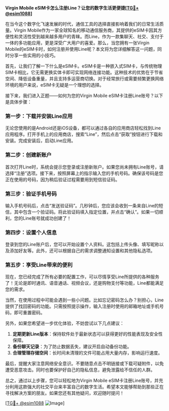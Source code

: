 **Virgin Mobile eSIM卡怎么注册Line？让您的数字生活更便捷[[TG💪+ @esim1088](https://t.me/s/esim1088)]**

在当今这个数字化飞速发展的时代，通信工具的选择直接影响着我们的日常生活质量。Virgin Mobile作为一家全球知名的移动通信服务商，其提供的eSIM卡因其方便性和灵活性受到越来越多用户的青睐。而Line，作为一款集聊天、社交、支付于一体的多功能应用，更是深受广大用户的喜爱。那么，当您拥有一张Virgin Mobile的eSIM卡时，如何注册并使用Line呢？本文将为您详细解答这一问题，同时分享一些实用的小技巧。

首先，让我们了解一下什么是eSIM卡。eSIM卡是一种嵌入式SIM卡，与传统物理SIM卡相比，它无需更换实体卡即可实现网络连接功能。这种技术的优势在于节省空间、降低设备重量，并且支持多运营商切换。对于经常旅行或需要频繁更换网络环境的用户来说，eSIM卡无疑是一个理想的选择。

接下来，我们进入正题——如何为您的Virgin Mobile eSIM卡注册Line账号？以下是具体步骤：

### 第一步：下载并安装Line应用

无论您使用的是Android还是iOS设备，都可以通过各自的应用商店轻松找到Line应用程序。打开手机上的应用商店，搜索“Line”，然后点击“获取”按钮进行下载和安装。完成安装后，启动Line应用。

### 第二步：创建新账户

首次打开Line时，系统会提示您登录或注册新账户。如果您尚未拥有Line账号，请选择“注册”选项。接下来，按照屏幕上的指示输入您的手机号码。确保该号码是您正在使用的号码，因为稍后验证过程需要用到短信验证码。

### 第三步：验证手机号码

输入手机号码后，点击“发送验证码”。几秒钟后，您应该会收到一条来自Line的短信，其中包含一个验证码。将此验证码填入指定位置，并点击“确认”。如果一切顺利，您的Line账号就成功创建了！

### 第四步：设置个人信息

登录到您的Line账户后，您可以开始设置个人资料。这包括上传头像、填写昵称以及添加好友等。此外，还可以根据自己的需求调整通知设置和其他隐私选项。

### 第五步：享受Line带来的便利

现在，您已经完成了所有必要的配置工作，可以尽情享受Line所提供的各种服务了！无论是即时通讯、语音通话、视频会议，还是购物支付等功能，Line都能满足您的需求。

当然，在使用过程中可能会遇到一些小问题。比如忘记密码怎么办？别担心，Line提供了找回密码的功能。只需按照提示操作，输入注册时使用的邮箱地址或手机号码，即可重置密码。

另外，如果您希望进一步优化体验，不妨尝试以下几点建议：

1. **定期更新Line版本**：保持软件处于最新状态可以获得更好的性能表现及安全性保障。
2. **备份聊天记录**：为了防止数据丢失，建议开启自动备份功能。
3. **合理管理存储空间**：长时间未清理的文件可能占用大量内存，影响运行速度。

最后，提醒大家注意网络安全意识。不要随意点击不明链接或下载可疑附件，以免遭受恶意攻击。同时也要保护好自己的隐私信息，避免泄露给不信任的人群。

总之，通过以上步骤，您可以轻松地为Virgin Mobile eSIM卡注册Line账号，并充分利用这款强大的社交平台来丰富自己的数字生活。希望本文能够帮助到那些正在寻找解决方案的朋友。如果您还有其他疑问，欢迎随时提问！

[[TG💪+ @esim1088](https://t.me/s/esim1088) ![Image](https://i.postimg.cc/4NQfJmqS/Snipaste-2025-05-13-00-14-12.png)]